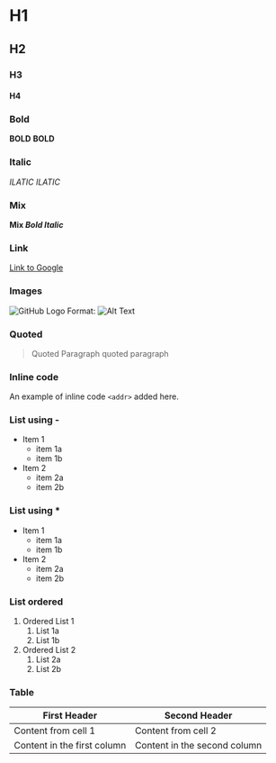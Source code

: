 # H1
## H2
### H3
#### H4

### Bold
**BOLD** __BOLD__
### Italic
*ILATIC* _ILATIC_
### Mix
**Mix *Bold Italic***
### Link
[Link to Google](www.google.co.in)
### Images
![GitHub Logo](/images/logo.png)
Format: ![Alt Text](url)
### Quoted
> Quoted Paragraph
> quoted paragraph
### Inline code
An example of inline code
`<addr>` added here.
### List using -
- Item 1
  - item 1a
  - item 1b
- Item 2
  - item 2a
  - item 2b
### List using *
* Item 1
  * item 1a
  * item 1b
* Item 2
  * item 2a
  * item 2b
### List ordered
1. Ordered List 1
   1. List 1a
   1. List 1b
1. Ordered List 2
   1. List 2a
   1. List 2b
### Table
First Header | Second Header
------------ | -------------
Content from cell 1 | Content from cell 2
Content in the first column | Content in the second column
